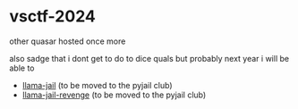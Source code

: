# vsctf-2024

other quasar hosted once more

also sadge that i dont get to do to dice quals but probably next year i will be able to

- [llama-jail](https://github.com/quasar098/pyjail-collection/tree/main/chals/llama-jail) (to be moved to the pyjail club)
- [llama-jail-revenge](https://github.com/quasar098/pyjail-collection/tree/main/chals/llama-jail-revenge) (to be moved to the pyjail club)
